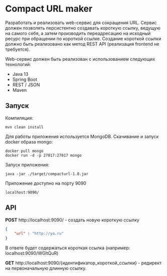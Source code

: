 # Compact URL maker

Разработать и реализовать web-сервис для сокращения URL.
Сервис должен позволять персистентно создавать короткую ссылку, ведущую на самого себя, а затем производить переадресацию на исходный ресурс 
при обращении по короткой ссылке.
Создание короткой ссылки должно быть реализовано как метод REST API (реализация frontend не требуется).

Web-сервис должен быть реализован с использованием следующих технологий:
- Java 13
- Spring Boot
- REST / JSON
- Maven


## Запуск

Компиляция:

    mvn clean install



Для работы приложения используется MongoDB.
Скачивание и запуск docker образа mongo:

    docker pull mongo
    docker run -d -p 27017:27017 mongo 
    

Запуск приложения:
 
    java -jar ./target/compacturl-1.0.jar
    
    
Приложение доступно на порту 9090

    localhost:9090/
    
    
## API

**POST** http://localhost:9090/ - создать новую короткую ссылку 
```json
{
	"url" : "http://ya.ru"
}
```

В ответе будет содержаться короткая ссылка (например: localhost:9090/WGltQuR)

**GET** http://localhost:9090/{идентификатор_короткой_ссылки} - редирект на первоначальную длинную ссылку.